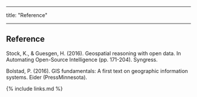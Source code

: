 
---
title: "Reference"

---

## Reference

Stock, K., & Guesgen, H. (2016). Geospatial reasoning with open data. In Automating Open-Source Intelligence (pp. 171-204). Syngress. 

Bolstad, P. (2016). GIS fundamentals: A first text on geographic information systems. Eider (PressMinnesota).

{% include links.md %}
